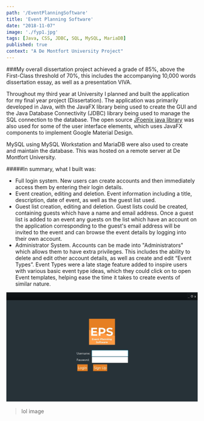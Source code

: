 ```yaml
---
path: '/EventPlanningSoftware'
title: 'Event Planning Software'
date: "2018-11-07"
image: './fyp1.jpg'
tags: [Java, CSS, JDBC, SQL, MySQL, MariaDB]
published: true
context: "A De Montfort University Project"
---
```

###My overall dissertation project achieved a grade of 85%, above the First-Class threshold of 70%, this includes the accompanying 10,000 words dissertation essay, as well as a presentation VIVA.

<!--&nbsp;-->

Throughout my third year at University I planned and built the application for my final year project (Dissertation). The application was primarily developed in Java, with the JavaFX library being used to create the GUI and the Java Database Connectivity (JDBC) library being used to manage the SQL connection to the database. The open source  [JFoenix java library](https://github.com/jfoenixadmin/JFoenix)  was also used for some of the user interface elements, which uses JavaFX components to implement Google Material Design.

MySQL using MySQL Workstation and MariaDB were also used to create and maintain the database. This was hosted on a remote server at De Montfort University.

#####In summary, what I built was:

-   Full login system. New users can create accounts and then immediately access them by entering their login details.
-   Event creation, editing and deletion. Event information including a title, description, date of event, as well as the guest list used.
-   Guest list creation, editing and deletion. Guest lists could be created, containing guests which have a name and email address. Once a guest list is added to an event any guests on the list which have an account on the application corresponding to the guest's email address will be invited to the event and can browse the event details by logging into their own account.
-   Administrator System. Accounts can be made into "Administrators" which allows them to have extra privileges. This includes the ability to delete and edit other account details, as well as create and edit “Event Types”. Event Types were a late stage feature added to inspire users with various basic event type ideas, which they could click on to open Event templates, helping ease the time it takes to create events of similar nature.

![modulechooser](./fyp1.jpg "image-inline")
> lol image